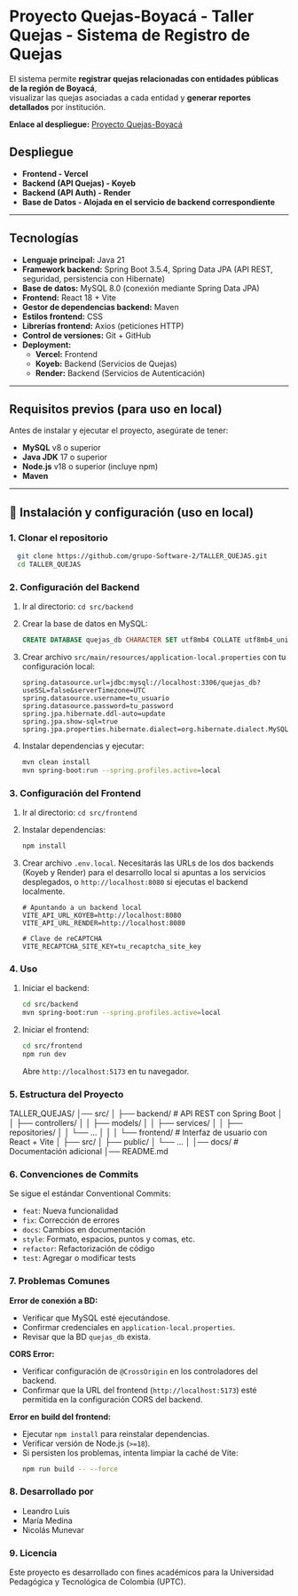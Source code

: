 # Proyecto Quejas-Boyacá - Taller Quejas - Sistema de Registro de Quejas

El sistema permite **registrar quejas relacionadas con entidades públicas de la región de Boyacá**,  
visualizar las quejas asociadas a cada entidad y **generar reportes detallados** por institución.  

**Enlace al despliegue:** [Proyecto Quejas-Boyacá](https://taller-quejas.vercel.app/)

## Despliegue

- **Frontend - Vercel**
- **Backend (API Quejas) - Koyeb**
- **Backend (API Auth) - Render**
- **Base de Datos - Alojada en el servicio de backend correspondiente**
---

##  Tecnologías

- **Lenguaje principal:** Java 21  
- **Framework backend:** Spring Boot 3.5.4, Spring Data JPA (API REST, seguridad, persistencia con Hibernate)  
- **Base de datos:** MySQL 8.0 (conexión mediante Spring Data JPA)  
- **Frontend:** React 18 + Vite  
- **Gestor de dependencias backend:** Maven  
- **Estilos frontend:** CSS  
- **Librerías frontend:** Axios (peticiones HTTP)  
- **Control de versiones:** Git + GitHub  
- **Deployment:**
  - **Vercel:** Frontend
  - **Koyeb:** Backend (Servicios de Quejas)
  - **Render:** Backend (Servicios de Autenticación)

---

## Requisitos previos (para uso en local)

Antes de instalar y ejecutar el proyecto, asegúrate de tener:  

- **MySQL** v8 o superior  
- **Java JDK** 17 o superior  
- **Node.js** v18 o superior (incluye npm)  
- **Maven**  

---

## 🔧 Instalación y configuración (uso en local)

### 1. Clonar el repositorio

```bash
  git clone https://github.com/grupo-Software-2/TALLER_QUEJAS.git
  cd TALLER_QUEJAS
```

### 2. Configuración del Backend

1. Ir al directorio: `cd src/backend`

2. Crear la base de datos en MySQL:
   ```sql
   CREATE DATABASE quejas_db CHARACTER SET utf8mb4 COLLATE utf8mb4_unicode_ci;
   ```

3. Crear archivo `src/main/resources/application-local.properties` con tu configuración local:
   ```properties
   spring.datasource.url=jdbc:mysql://localhost:3306/quejas_db?useSSL=false&serverTimezone=UTC
   spring.datasource.username=tu_usuario
   spring.datasource.password=tu_password
   spring.jpa.hibernate.ddl-auto=update
   spring.jpa.show-sql=true
   spring.jpa.properties.hibernate.dialect=org.hibernate.dialect.MySQL8Dialect
   ```

4. Instalar dependencias y ejecutar:
   ```bash
   mvn clean install
   mvn spring-boot:run --spring.profiles.active=local
   ```

### 3. Configuración del Frontend

1. Ir al directorio: `cd src/frontend`

2. Instalar dependencias:
   ```bash
   npm install
   ```

3. Crear archivo `.env.local`. Necesitarás las URLs de los dos backends (Koyeb y Render) para el desarrollo local si apuntas a los servicios desplegados, o `http://localhost:8080` si ejecutas el backend localmente.
   ```env
   # Apuntando a un backend local
   VITE_API_URL_KOYEB=http://localhost:8080 
   VITE_API_URL_RENDER=http://localhost:8080

   # Clave de reCAPTCHA
   VITE_RECAPTCHA_SITE_KEY=tu_recaptcha_site_key
   ```

### 4. Uso

1. Iniciar el backend:
   ```bash
   cd src/backend
   mvn spring-boot:run --spring.profiles.active=local
   ```

2. Iniciar el frontend:
   ```bash
   cd src/frontend
   npm run dev
   ```
   Abre `http://localhost:5173` en tu navegador.

### 5. Estructura del Proyecto


TALLER_QUEJAS/
│── src/
│   ├── backend/        # API REST con Spring Boot
│   │   ├── controllers/
│   │   ├── models/
│   │   ├── services/
│   │   ├── repositories/
│   │   └── ...
│   │
│   └── frontend/       # Interfaz de usuario con React + Vite
│       ├── src/
│       ├── public/
│       └── ...
│
│── docs/               # Documentación adicional
│── README.md


### 6. Convenciones de Commits

Se sigue el estándar Conventional Commits:

- `feat`: Nueva funcionalidad
- `fix`: Corrección de errores
- `docs`: Cambios en documentación
- `style`: Formato, espacios, puntos y comas, etc.
- `refactor`: Refactorización de código
- `test`: Agregar o modificar tests

### 7. Problemas Comunes

**Error de conexión a BD:**
- Verificar que MySQL esté ejecutándose.
- Confirmar credenciales en `application-local.properties`.
- Revisar que la BD `quejas_db` exista.

**CORS Error:**
- Verificar configuración de `@CrossOrigin` en los controladores del backend.
- Confirmar que la URL del frontend (`http://localhost:5173`) esté permitida en la configuración CORS del backend.

**Error en build del frontend:**
- Ejecutar `npm install` para reinstalar dependencias.
- Verificar versión de Node.js (`>=18`).
- Si persisten los problemas, intenta limpiar la caché de Vite:
  ```bash
  npm run build -- --force
  ```


### 8. Desarrollado por

  - Leandro Luis
  - María Medina
  - Nicolás Munevar

### 9. Licencia

Este proyecto es desarrollado con fines académicos para la Universidad Pedagógica y Tecnológica de Colombia (UPTC).
